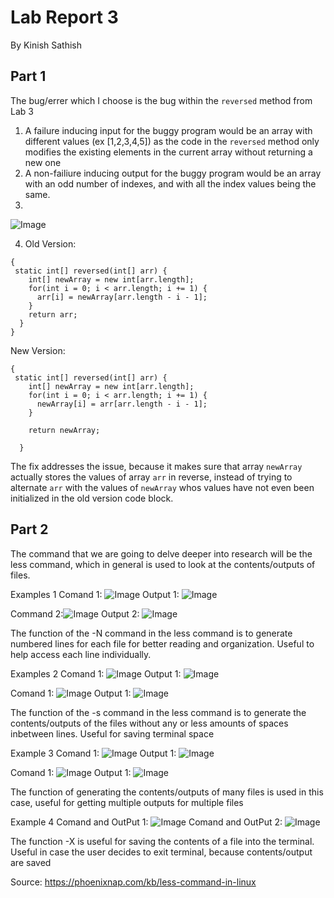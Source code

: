 # Lab Report 3
By Kinish Sathish

## Part 1
The bug/errer which I choose is the bug within the `reversed` method from Lab 3


1) A failure inducing input for the buggy program would be an array with different values (ex [1,2,3,4,5]) as the code in the `reversed` method only modifies the existing elements in the current array
   without returning a new one
2) A non-failiure inducing output for the buggy program would be an array with an odd number of indexes, and with all the index values being the same.
3)
![Image](Lab3Photo.png)

4) Old Version:
```
{
 static int[] reversed(int[] arr) {
    int[] newArray = new int[arr.length];
    for(int i = 0; i < arr.length; i += 1) {
      arr[i] = newArray[arr.length - i - 1];
    }
    return arr;
  }
}
```
New Version:
```
{
 static int[] reversed(int[] arr) {
    int[] newArray = new int[arr.length];
    for(int i = 0; i < arr.length; i += 1) {
      newArray[i] = arr[arr.length - i - 1];
    }

    return newArray;

  }
```
The fix addresses the issue, because it makes sure that array `newArray` actually stores the values of array `arr` in reverse, instead of trying to alternate `arr` with the values of `newArray` 
whos values have not even been initialized in the old version code block.

## Part 2
The command that we are going to delve deeper into research will be the less command, which in general is used to look at the contents/outputs of files.

Examples 1 
Comand 1: ![Image](lessNInput.png)
Output 1: ![Image](lessNOutput.png)

Command 2:![Image](lessNInput2.png)
Output 2: ![Image](lessNOutput2.png)

The function of the -N command in the less command is to generate numbered lines for each file for better reading and organization. Useful to help access each line individually. 

Examples 2
Comand 1: ![Image](lessSOutput.png)
Output 1: ![Image](lessSInput.png)

Comand 1: ![Image](lessSInput2.png)
Output 1: ![Image](IessSOutput2.png)

The function of the -s command in the less command is to generate the contents/outputs of the files without any or less amounts of spaces inbetween lines. Useful for saving terminal space

Example 3
Comand 1: ![Image](lessMultipleOutput.png)
Output 1: ![Image](lessMultipleInput.png)

Comand 1: ![Image](lessMultipleInput2.png)
Output 1: ![Image](lessMultipleOutput2.png)

The function of generating the contents/outputs of many files is used in this case, useful for getting multiple outputs for multiple files

Example 4
Comand and OutPut 1: ![Image](lessSaveOutput1.png)
Comand and OutPut 2: ![Image](lessSaveOutput2.png)

The function -X is useful for saving the contents of a file into the terminal. Useful in case the user decides to exit terminal, because contents/output are saved

Source: https://phoenixnap.com/kb/less-command-in-linux 






